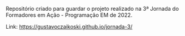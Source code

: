 Repositório criado para guardar o projeto realizado na 3ª Jornada do Formadores em Ação - Programação EM de 2022.

Link: https://gustavoczaikoski.github.io/jornada-3/